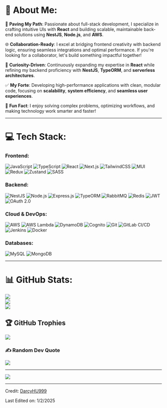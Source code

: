 # 💫 About Me:
🚀 **Paving My Path**: Passionate about full-stack development, I specialize in crafting intuitive UIs with **React** and building scalable, maintainable back-end solutions using **NestJS**, **Node.js**, and **AWS**.

🌐 **Collaboration-Ready**: I excel at bridging frontend creativity with backend logic, ensuring seamless integrations and optimal performance. If you're looking for a collaborator, let's build something impactful together!

📘 **Curiosity-Driven**: Continuously expanding my expertise in **React** while refining my backend proficiency with **NestJS**, **TypeORM**, and **serverless architectures**.

✅ **My Forte**: Developing high-performance applications with clean, modular code, focusing on **scalability**, **system efficiency**, and **seamless user experiences**.

🌟 **Fun Fact**: I enjoy solving complex problems, optimizing workflows, and making technology work smarter and faster!

---

# 💻 Tech Stack:
### **Frontend:**
![JavaScript](https://img.shields.io/badge/javascript-%23323330.svg?style=for-the-badge&logo=javascript&logoColor=%23F7DF1E)
![TypeScript](https://img.shields.io/badge/typescript-%23007ACC.svg?style=for-the-badge&logo=typescript&logoColor=white)
![React](https://img.shields.io/badge/react-%2320232a.svg?style=for-the-badge&logo=react&logoColor=%2361DAFB)
![Next.js](https://img.shields.io/badge/nextjs-%23000000.svg?style=for-the-badge&logo=nextdotjs&logoColor=white)
![TailwindCSS](https://img.shields.io/badge/tailwindcss-%2338B2AC.svg?style=for-the-badge&logo=tailwind-css&logoColor=white)
![MUI](https://img.shields.io/badge/material--ui-%230081CB.svg?style=for-the-badge&logo=material-ui&logoColor=white)
![Redux](https://img.shields.io/badge/redux-%23593d88.svg?style=for-the-badge&logo=redux&logoColor=white)
![Zustand](https://img.shields.io/badge/zustand-%236E7BFF.svg?style=for-the-badge&logo=zustand&logoColor=white)
![SASS](https://img.shields.io/badge/SASS-hotpink.svg?style=for-the-badge&logo=SASS&logoColor=white)

### **Backend:**
![NestJS](https://img.shields.io/badge/NestJS-E0234E.svg?style=for-the-badge&logo=nestjs&logoColor=white)
![Node.js](https://img.shields.io/badge/node.js-6DA55F?style=for-the-badge&logo=node.js&logoColor=white)
![Express.js](https://img.shields.io/badge/express.js-%23404d59.svg?style=for-the-badge&logo=express&logoColor=%2361DAFB)
![TypeORM](https://img.shields.io/badge/TypeORM-%2320232a.svg?style=for-the-badge&logo=typeorm&logoColor=white)
![RabbitMQ](https://img.shields.io/badge/RabbitMQ-FF6600?style=for-the-badge&logo=rabbitmq&logoColor=white)
![Redis](https://img.shields.io/badge/Redis-%23DC382D.svg?style=for-the-badge&logo=redis&logoColor=white)
![JWT](https://img.shields.io/badge/JWT-%23000000.svg?style=for-the-badge&logo=jsonwebtokens&logoColor=white)
![OAuth 2.0](https://img.shields.io/badge/OAuth%202.0-%23000000.svg?style=for-the-badge&logo=oauth&logoColor=white)

### **Cloud & DevOps:**
![AWS](https://img.shields.io/badge/AWS-%23FF9900.svg?style=for-the-badge&logo=amazon-aws&logoColor=white)
![AWS Lambda](https://img.shields.io/badge/AWS%20Lambda-FF9900?style=for-the-badge&logo=awslambda&logoColor=white)
![DynamoDB](https://img.shields.io/badge/DynamoDB-4053D6?style=for-the-badge&logo=amazondynamodb&logoColor=white)
![Cognito](https://img.shields.io/badge/Amazon%20Cognito-%234E9CAF.svg?style=for-the-badge&logo=amazoncognito&logoColor=white)
![Git](https://img.shields.io/badge/git-%23F05033.svg?style=for-the-badge&logo=git&logoColor=white)
![GitLab CI/CD](https://img.shields.io/badge/GitLab%20CI%2FCD-%23181717.svg?style=for-the-badge&logo=gitlab&logoColor=white)
![Jenkins](https://img.shields.io/badge/jenkins-%232C5263.svg?style=for-the-badge&logo=jenkins&logoColor=white)
![Docker](https://img.shields.io/badge/docker-%230db7ed.svg?style=for-the-badge&logo=docker&logoColor=white)

### **Databases:**
![MySQL](https://img.shields.io/badge/mysql-%2300f.svg?style=for-the-badge&logo=mysql&logoColor=white)
![MongoDB](https://img.shields.io/badge/MongoDB-%234ea94b.svg?style=for-the-badge&logo=mongodb&logoColor=white)

---

# 📊 GitHub Stats:
![](https://github-readme-streak-stats.herokuapp.com/?user=DarcyHU999&theme=merko&hide_border=false)<br/>
![](https://github-readme-stats.vercel.app/api?username=DarcyHU999&theme=merko&hide=stars,issues,contribs&hide_border=false&include_all_commits=true&count_private=true&hide_rank=true)<br/>
![](https://github-readme-stats.vercel.app/api/top-langs/?username=DarcyHU999&theme=merko&hide_border=false&include_all_commits=true&count_private=true&layout=compact)

## 🏆 GitHub Trophies
![](https://github-profile-trophy.vercel.app/?username=DarcyHU999&theme=merko&no-frame=true&no-bg=false&margin-w=4)

### ✍️ Random Dev Quote
![](https://quotes-github-readme.vercel.app/api?type=horizontal&theme=radical)

---
[![](https://visitcount.itsvg.in/api?id=DarcyHU999&icon=2&color=4)](https://visitcount.itsvg.in)

------
Credit: [DarcyHU999](https://github.com/DarcyHU999)

Last Edited on: 1/2/2025
